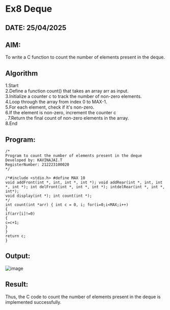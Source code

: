 # Ex8 Deque
## DATE: 25/04/2025
## AIM:
To write a C function to count the number of elements present in the deque.

## Algorithm
1.Start<br/>
2.Define a function count() that takes an array arr as input.<br/>
3.Initialize a counter c to track the number of non-zero elements.<br/>
4.Loop through the array from index 0 to MAX-1.<br/>
5.For each element, check if it's non-zero.<br/>
6.If the element is non-zero, increment the counter c<br/>.
7.Return the final count of non-zero elements in the array.<br/>
8.End<br/>


## Program:
```
/*
Program to count the number of elements present in the deque
Developed by: KAVINAJAI.T
RegisterNumber: 212223100020
*/

/*#include <stdio.h> #define MAX 10
void addFront(int *, int, int *, int *); void addRear(int *, int, int *, int *); int delFront(int *, int *, int *); intdelRear(int *, int *, int*);
void display(int *); int count(int *);
*/
int count(int *arr) { int c = 0, i; for(i=0;i<MAX;i++)
{
if(arr[i]!=0)
{
c=c+1;
}
}
return c;
}

```
## Output:

![image](https://github.com/user-attachments/assets/f72ad690-beb7-4a24-ae46-35aa9f5df7c7)


## Result:
Thus, the C code to count the number of elements present in the deque is implemented successfully.
